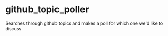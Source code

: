 # github_topic_poller
Searches through github topics and makes a poll for which one we'd like to discuss
